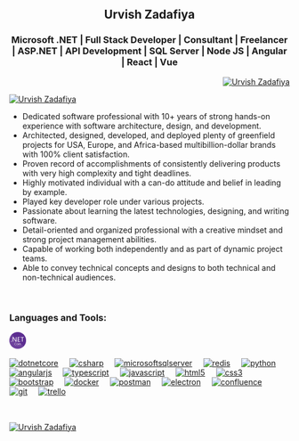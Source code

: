 <h2 align="center">Urvish Zadafiya</h2>
<h3 align="center">Microsoft .NET | Full Stack Developer | Consultant | Freelancer | ASP.NET |  API Development | SQL Server | Node JS | Angular | React | Vue </h3>

<p align="right"><a href="https://github.com/UrvishZadafiya"><img src="https://komarev.com/ghpvc/?username=UrvishZadafiya&label=Profile%20views&color=0e75b6&style=flat" alt="Urvish Zadafiya" /></a></p>

<p align="left"> <a href="https://github.com/UrvishZadafiya"><img src="https://github-profile-trophy.vercel.app/?username=UrvishZadafiya" alt="Urvish Zadafiya" /></a> </p>

<p>
  <ul>
    <li>Dedicated software professional with 10+ years of strong hands-on experience with software architecture, design, and development.</li>
    <li>Architected, designed, developed, and deployed plenty of greenfield projects for USA, Europe, and Africa-based multibillion-dollar brands with 100% client satisfaction.</li>
    <li>Proven record of accomplishments of consistently delivering products with very high complexity and tight deadlines.</li>
    <li>Highly motivated individual with a can-do attitude and belief in leading by example.</li>
    <li>Played key developer role under various projects.</li>
    <li>Passionate about learning the latest technologies, designing, and writing software.</li>
    <li>Detail-oriented and organized professional with a creative mindset and strong project management abilities.</li>
    <li>Capable of working both independently and as part of dynamic project teams.</li>
    <li>Able to convey technical concepts and designs to both technical and non-technical audiences.</li>
  </ul>
</p>

<br>
<h3 align="left">Languages and Tools:</h3>
<div align="left">
 <a href="https://github.com/UrvishZadafiya"><img src="https://raw.githubusercontent.com/UrvishZadafiya/UrvishZadafiya/refs/heads/main/DotNetCore.png" height="30" alt="microsoftsqlserver"/></a>


  <a href="https://github.com/UrvishZadafiya"><img src="https://cdn.jsdelivr.net/gh/devicons/devicon/icons/dotnetcore/dotnetcore-original.svg" height="30" alt="dotnetcore"  /></a>
  <a href="https://github.com/UrvishZadafiya"><img width="12" /></a>
  <a href="https://github.com/UrvishZadafiya"><img src="https://cdn.jsdelivr.net/gh/devicons/devicon/icons/csharp/csharp-original.svg" height="30" alt="csharp"  /></a>
  <a href="https://github.com/UrvishZadafiya"><img width="12" /></a>
  <a href="https://github.com/UrvishZadafiya"><img src="https://raw.githubusercontent.com/UrvishZadafiya/UrvishZadafiya/refs/heads/main/Azure_Sql_Server.webp" height="30" alt="microsoftsqlserver"  /></a>
  <a href="https://github.com/UrvishZadafiya"><img width="12" /></a>
  <a href="https://github.com/UrvishZadafiya"><img src="https://skillicons.dev/icons?i=redis" height="30" alt="redis"  /></a>
  <a href="https://github.com/UrvishZadafiya"><img width="12" /></a>
  <a href="https://github.com/UrvishZadafiya"><img src="https://cdn.jsdelivr.net/gh/devicons/devicon/icons/python/python-original.svg" height="30" alt="python"  /></a>
  <a href="https://github.com/UrvishZadafiya"><img width="12" /></a>
  <a href="https://github.com/UrvishZadafiya"><img src="https://cdn.simpleicons.org/angular/DD0031" height="30" alt="angularjs"  /></a>
  <a href="https://github.com/UrvishZadafiya"><img width="12" /></a>
  <a href="https://github.com/UrvishZadafiya"><img src="https://cdn.jsdelivr.net/gh/devicons/devicon/icons/typescript/typescript-original.svg" height="30" alt="typescript"  /></a>
  <a href="https://github.com/UrvishZadafiya"><img width="12" /></a>
  <a href="https://github.com/UrvishZadafiya"><img src="https://cdn.jsdelivr.net/gh/devicons/devicon/icons/javascript/javascript-original.svg" height="30" alt="javascript"  /></a>
  <a href="https://github.com/UrvishZadafiya"><img width="12" /></a>
  <a href="https://github.com/UrvishZadafiya"><img src="https://cdn.jsdelivr.net/gh/devicons/devicon/icons/html5/html5-original.svg" height="30" alt="html5"  /></a>
  <a href="https://github.com/UrvishZadafiya"><img width="12" /></a>
  <a href="https://github.com/UrvishZadafiya"><img src="https://cdn.jsdelivr.net/gh/devicons/devicon/icons/css3/css3-original.svg" height="30" alt="css3"  /></a>
  <a href="https://github.com/UrvishZadafiya"><img width="12" /></a>
  <a href="https://github.com/UrvishZadafiya"><img src="https://cdn.simpleicons.org/bootstrap/7952B3" height="30" alt="bootstrap"  /></a>
  <a href="https://github.com/UrvishZadafiya"><img width="12" /></a>
  <a href="https://github.com/UrvishZadafiya"><img src="https://cdn.simpleicons.org/docker/2496ED" height="30" alt="docker"  /></a>
  <a href="https://github.com/UrvishZadafiya"><img width="12" /></a>
  <a href="https://github.com/UrvishZadafiya"><img src="https://cdn.simpleicons.org/postman/FF6C37" height="30" alt="postman"  /></a>
  <a href="https://github.com/UrvishZadafiya"><img width="12" /></a>
  <a href="https://github.com/UrvishZadafiya"><img src="https://skillicons.dev/icons?i=electron" height="30" alt="electron"  /></a>
  <a href="https://github.com/UrvishZadafiya"><img width="12" /></a>
  <a href="https://github.com/UrvishZadafiya"><img src="https://cdn.simpleicons.org/confluence/172B4D" height="30" alt="confluence"  /></a>
  <a href="https://github.com/UrvishZadafiya"><img width="12" /></a>
  <a href="https://github.com/UrvishZadafiya"><img src="https://cdn.simpleicons.org/git/F05032" height="30" alt="git"  /></a>
  <a href="https://github.com/UrvishZadafiya"><img width="12" /></a>
  <a href="https://github.com/UrvishZadafiya"><img src="https://cdn.simpleicons.org/trello/0052CC" height="30" alt="trello"  /></a>
</div>

<br>

<div>
<p><a href="https://github.com/UrvishZadafiya"><img align="center" src="https://github-readme-streak-stats.herokuapp.com/?user=UrvishZadafiya&" alt="Urvish Zadafiya" /></a></p>
</div>
